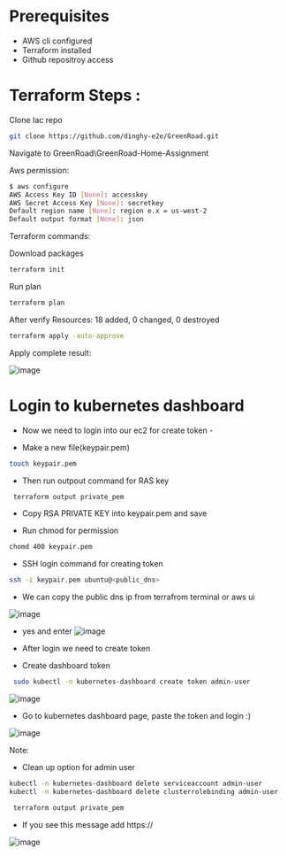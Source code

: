 
# Prerequisites

- AWS cli configured
- Terraform installed
- Github repositroy access



# Terraform Steps : 

Clone Iac repo

```sh
git clone https://github.com/dinghy-e2e/GreenRoad.git
```
Navigate to GreenRoad\GreenRoad-Home-Assignment

Aws permission:

```sh
$ aws configure
AWS Access Key ID [None]: accesskey
AWS Secret Access Key [None]: secretkey
Default region name [None]: region e.x = us-west-2
Default output format [None]: json
```

Terraform commands:

Download packages
```sh
terraform init
```
Run plan
```sh
terraform plan
```
After verify Resources: 18 added, 0 changed, 0 destroyed

```sh
terraform apply -auto-approve
```
Apply complete result:

![image](https://github.com/dinghy-e2e/GreenRoad/assets/103927731/a5ee67d0-91cb-42fd-90f5-25094dfc553f)


# Login to kubernetes dashboard

- Now we need to login into our ec2 for create token -

- Make a new file(keypair.pem)

```sh
touch keypair.pem
```

- Then run outpout command for RAS key

```sh
 terraform output private_pem
```
- Copy RSA PRIVATE KEY into keypair.pem and save

- Run chmod for permission

```sh
chomd 400 keypair.pem
```
- SSH login command for creating token 

```sh
ssh -i keypair.pem ubuntu@<public_dns>
```
- We can copy the public dns ip from terrafrom terminal or aws ui

![image](https://github.com/dinghy-e2e/GreenRoad/assets/103927731/3ce43bb0-54f5-4c64-a540-d266be59c0f9)

- yes and enter
![image](https://github.com/dinghy-e2e/GreenRoad/assets/103927731/2cea06f2-fa23-4548-9ea6-f2191b6f73e1)


- After login we need to create token 



- Create dashboard token

```sh
 sudo kubectl -n kubernetes-dashboard create token admin-user
```


![image](https://github.com/dinghy-e2e/GreenRoad/assets/103927731/f6a2319e-7f28-433e-92ba-de245cc3c4cc)

- Go to kubernetes dashboard page, paste the token and login :)

![image](https://github.com/dinghy-e2e/GreenRoad/assets/103927731/ae5313a7-c449-4c9b-9418-67b7609c4982)


Note:

- Clean up option for admin user

```sh
kubectl -n kubernetes-dashboard delete serviceaccount admin-user
kubectl -n kubernetes-dashboard delete clusterrolebinding admin-user
```

```sh
 terraform output private_pem
```

- If you see this message add https://

![image](https://github.com/dinghy-e2e/GreenRoad/assets/103927731/74df4713-fa3d-40b7-8c7b-795c52a8f238)



